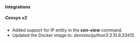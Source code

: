 
#### Integrations
##### Censys v2
- Added support for IP entity in the ***cen-view*** command.
- Updated the Docker image to: *demisto/python3:3.10.6.33415*.